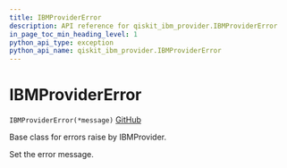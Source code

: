 ```yaml
---
title: IBMProviderError
description: API reference for qiskit_ibm_provider.IBMProviderError
in_page_toc_min_heading_level: 1
python_api_type: exception
python_api_name: qiskit_ibm_provider.IBMProviderError
---
```


# IBMProviderError

<span id="qiskit_ibm_provider.IBMProviderError" />

`IBMProviderError(*message)` [GitHub](https://github.com/Qiskit/qiskit-ibm-provider/tree/stable/0.10/qiskit_ibm_provider/exceptions.py#L30-L33 "view source code")

Base class for errors raise by IBMProvider.

Set the error message.

